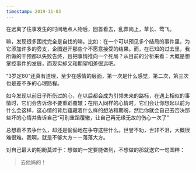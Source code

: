 ```yaml
---
timestamp: 2019-11-03
---
```


在远离了往事发生的时间地点人物后，回首看去，乱葬岗上，草长、莺飞。

嘛，发现很多困扰完全是自找的嘛。比如：在一个可以预见多个结局的事件里，为它添加许多的旁支，企图避开那些个不愿意接受的结果。而，在已知的过去里，我所做的干预都以失败告终，且把事情推向一个死局？从目前的分析来看：大概是想掌控事件的发展，而现实却又和期望相差很远吧。

“3岁定80”还真有道理，至少在感情的层面，第一次是什么感觉，第二次，第三次也是差不多的心理路程。

如今发现以前日子所伤过的心，在以后都会成为引领未来的路标，在遇上相似的事情时，它们会告诉你不要重蹈覆辙；在陷入同样的心情时，它们会让你想起以前为什么会这样，这心情的背后蕴藏着什么样的想法和期盼，然后你就会自己去否决那些坏的心情并告诉自己“可别重蹈覆辙，让自己再无缘无故的伤心一次了”

总想着不去争什么，却还是偷偷地在争夺这些什么。世誉不劝，世非不沮，大概很难很难。我啊，就是不够大方－－落落大方。

对自己最大的期盼莫过于：想做的一定要能做到，不想做的那就送它一句国粹：

> 去他妈的！